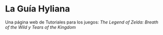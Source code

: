 # La Guía Hyliana
Una página web de Tutoriales para los juegos: *The Legend of Zelda: Breath of the Wild y Tears of the Kingdom*